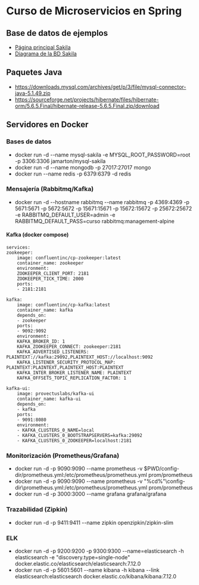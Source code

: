 # Curso de Microservicios en Spring

## Base de datos de ejemplos

- [Página principal Sakila](https://dev.mysql.com/doc/sakila/en/)
- [Diagrama de la BD Sakila](http://trifulcas.com/wp-content/uploads/2018/03/sakila-er.png)

## Paquetes Java

- https://downloads.mysql.com/archives/get/p/3/file/mysql-connector-java-5.1.49.zip  
- https://sourceforge.net/projects/hibernate/files/hibernate-orm/5.6.5.Final/hibernate-release-5.6.5.Final.zip/download

## Servidores en Docker

### Bases de datos

- docker run -d --name mysql-sakila -e MYSQL_ROOT_PASSWORD=root -p 3306:3306 jamarton/mysql-sakila
- docker run -d --name mongodb -p 27017:27017 mongo
- docker run --name redis -p 6379:6379 -d redis

### Mensajería (Rabbitmq/Kafka)

- docker run -d --hostname rabbitmq --name rabbitmq -p 4369:4369 -p 5671:5671 -p 5672:5672 -p 15671:15671 -p 15672:15672 -p 25672:25672 -e RABBITMQ_DEFAULT_USER=admin -e RABBITMQ_DEFAULT_PASS=curso rabbitmq:management-alpine

#### Kafka (docker compose)

    services:
    zookeeper:
        image: confluentinc/cp-zookeeper:latest
        container_name: zookeeper
        environment:
        ZOOKEEPER_CLIENT_PORT: 2181
        ZOOKEEPER_TICK_TIME: 2000
        ports:
        - 2181:2181
    
    kafka:
        image: confluentinc/cp-kafka:latest
        container_name: kafka
        depends_on:
        - zookeeper
        ports:
        - 9092:9092
        environment:
        KAFKA_BROKER_ID: 1
        KAFKA_ZOOKEEPER_CONNECT: zookeeper:2181
        KAFKA_ADVERTISED_LISTENERS: PLAINTEXT://kafka:29092,PLAINTEXT_HOST://localhost:9092
        KAFKA_LISTENER_SECURITY_PROTOCOL_MAP: PLAINTEXT:PLAINTEXT,PLAINTEXT_HOST:PLAINTEXT
        KAFKA_INTER_BROKER_LISTENER_NAME: PLAINTEXT
        KAFKA_OFFSETS_TOPIC_REPLICATION_FACTOR: 1
    
    kafka-ui:
        image: provectuslabs/kafka-ui
        container_name: kafka-ui
        depends_on:
        - kafka
        ports:
        - 9091:8080
        environment:
        - KAFKA_CLUSTERS_0_NAME=local
        - KAFKA_CLUSTERS_0_BOOTSTRAPSERVERS=kafka:29092
        - KAFKA_CLUSTERS_0_ZOOKEEPER=localhost:2181

### Monitorización (Prometheus/Grafana)

- docker run -d -p 9090:9090 --name prometheus -v $PWD/config-dir/prometheus.yml:/etc/prometheus/prometheus.yml prom/prometheus
- docker run -d -p 9090:9090 --name prometheus -v "%cd%"\config-dir\prometheus.yml:/etc/prometheus/prometheus.yml prom/prometheus
- docker run -d -p 3000:3000 --name grafana grafana/grafana

### Trazabilidad (Zipkin)

- docker run -d -p 9411:9411 --name zipkin openzipkin/zipkin-slim

### ELK

- docker run -d -p 9200:9200 -p 9300:9300 --name=elasticsearch -h elasticsearch -e "discovery.type=single-node" docker.elastic.co/elasticsearch/elasticsearch:7.12.0
- docker run -d -p 5601:5601 --name kibana -h kibana --link elasticsearch:elasticsearch docker.elastic.co/kibana/kibana:7.12.0
